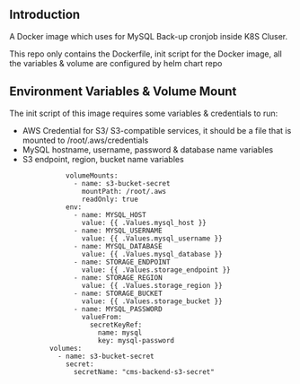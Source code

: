 ## Introduction

A Docker image which uses for MySQL Back-up cronjob inside K8S Cluser.

This repo only contains the Dockerfile, init script for the Docker image, 
all the variables & volume are configured by helm chart repo

## Environment Variables & Volume Mount

The init script of this image requires some variables & credentials to run:

- AWS Credential for S3/ S3-compatible services, it should be a file that is mounted to /root/.aws/credentials
- MySQL hostname, username, password & database name variables
- S3 endpoint, region, bucket name variables

```
              volumeMounts:
                - name: s3-bucket-secret
                  mountPath: /root/.aws
                  readOnly: true              
              env:
                - name: MYSQL_HOST
                  value: {{ .Values.mysql_host }}
                - name: MYSQL_USERNAME
                  value: {{ .Values.mysql_username }}
                - name: MYSQL_DATABASE
                  value: {{ .Values.mysql_database }}
                - name: STORAGE_ENDPOINT
                  value: {{ .Values.storage_endpoint }}
                - name: STORAGE_REGION
                  value: {{ .Values.storage_region }}
                - name: STORAGE_BUCKET
                  value: {{ .Values.storage_bucket }}                                                                                          
                - name: MYSQL_PASSWORD
                  valueFrom:
                    secretKeyRef:
                      name: mysql
                      key: mysql-password
          volumes:
            - name: s3-bucket-secret
              secret:
                secretName: "cms-backend-s3-secret"
```                